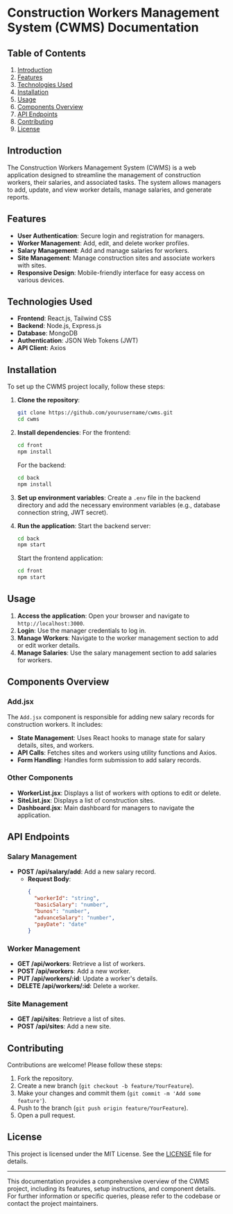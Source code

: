 # Construction Workers Management System (CWMS) Documentation

## Table of Contents
1. [Introduction](#introduction)
2. [Features](#features)
3. [Technologies Used](#technologies-used)
4. [Installation](#installation)
5. [Usage](#usage)
6. [Components Overview](#components-overview)
7. [API Endpoints](#api-endpoints)
8. [Contributing](#contributing)
9. [License](#license)

## Introduction
The Construction Workers Management System (CWMS) is a web application designed to streamline the management of construction workers, their salaries, and associated tasks. The system allows managers to add, update, and view worker details, manage salaries, and generate reports.

## Features
- **User Authentication**: Secure login and registration for managers.
- **Worker Management**: Add, edit, and delete worker profiles.
- **Salary Management**: Add and manage salaries for workers.
- **Site Management**: Manage construction sites and associate workers with sites.
- **Responsive Design**: Mobile-friendly interface for easy access on various devices.

## Technologies Used
- **Frontend**: React.js, Tailwind CSS
- **Backend**: Node.js, Express.js
- **Database**: MongoDB
- **Authentication**: JSON Web Tokens (JWT)
- **API Client**: Axios

## Installation
To set up the CWMS project locally, follow these steps:

1. **Clone the repository**:
   ```bash
   git clone https://github.com/yourusername/cwms.git
   cd cwms
   ```

2. **Install dependencies**:
   For the frontend:
   ```bash
   cd front
   npm install
   ```

   For the backend:
   ```bash
   cd back
   npm install
   ```

3. **Set up environment variables**:
   Create a `.env` file in the backend directory and add the necessary environment variables (e.g., database connection string, JWT secret).

4. **Run the application**:
   Start the backend server:
   ```bash
   cd back
   npm start
   ```

   Start the frontend application:
   ```bash
   cd front
   npm start
   ```

## Usage
1. **Access the application**: Open your browser and navigate to `http://localhost:3000`.
2. **Login**: Use the manager credentials to log in.
3. **Manage Workers**: Navigate to the worker management section to add or edit worker details.
4. **Manage Salaries**: Use the salary management section to add salaries for workers.

## Components Overview
### Add.jsx
The `Add.jsx` component is responsible for adding new salary records for construction workers. It includes:
- **State Management**: Uses React hooks to manage state for salary details, sites, and workers.
- **API Calls**: Fetches sites and workers using utility functions and Axios.
- **Form Handling**: Handles form submission to add salary records.

### Other Components
- **WorkerList.jsx**: Displays a list of workers with options to edit or delete.
- **SiteList.jsx**: Displays a list of construction sites.
- **Dashboard.jsx**: Main dashboard for managers to navigate the application.

## API Endpoints
### Salary Management
- **POST /api/salary/add**: Add a new salary record.
  - **Request Body**: 
    ```json
    {
      "workerId": "string",
      "basicSalary": "number",
      "bunos": "number",
      "advanceSalary": "number",
      "payDate": "date"
    }
    ```

### Worker Management
- **GET /api/workers**: Retrieve a list of workers.
- **POST /api/workers**: Add a new worker.
- **PUT /api/workers/:id**: Update a worker's details.
- **DELETE /api/workers/:id**: Delete a worker.

### Site Management
- **GET /api/sites**: Retrieve a list of sites.
- **POST /api/sites**: Add a new site.

## Contributing
Contributions are welcome! Please follow these steps:
1. Fork the repository.
2. Create a new branch (`git checkout -b feature/YourFeature`).
3. Make your changes and commit them (`git commit -m 'Add some feature'`).
4. Push to the branch (`git push origin feature/YourFeature`).
5. Open a pull request.

## License
This project is licensed under the MIT License. See the [LICENSE](LICENSE) file for details.

---

This documentation provides a comprehensive overview of the CWMS project, including its features, setup instructions, and component details. For further information or specific queries, please refer to the codebase or contact the project maintainers.